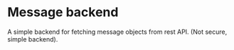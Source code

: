 # Message backend

A simple backend for fetching message objects from rest API. (Not secure, simple backend).
